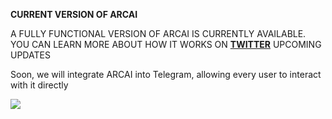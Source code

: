 <p><strong><span style="text-transform: uppercase;">Current Version of ARCAI</span></strong></p>
<p><span style="text-transform: uppercase;">A fully functional version of ARCAI is currently available. You can learn more about how it works on <a href="https://x.com/arcai_project" target="_blank"><strong>Twitter</strong></a> Upcoming Updates </span></p>
<p>Soon, we will integrate ARCAI into Telegram, allowing every user to interact with it directly</p>

<img src="https://i.imgur.com/q0BMRZU.png" style="max-width: 100%; height: auto;">
